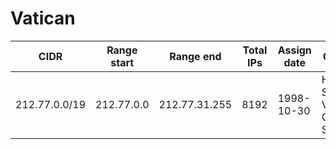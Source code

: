 # Vatican

CIDR               | Range start     | Range end       | Total IPs  | Assign date | Owner
------------------ | --------------- | --------------- | ---------- | ----------- | -----
212.77.0.0/19      | 212.77.0.0      | 212.77.31.255   | 8192       | 1998-10-30  | Holy See - Vatican City State
